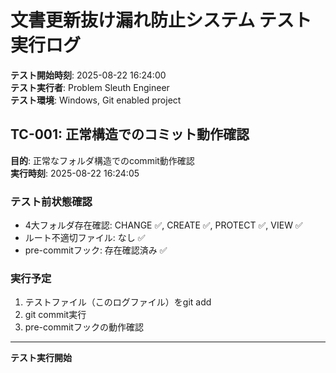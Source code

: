 # 文書更新抜け漏れ防止システム テスト実行ログ

**テスト開始時刻**: 2025-08-22 16:24:00  
**テスト実行者**: Problem Sleuth Engineer  
**テスト環境**: Windows, Git enabled project  

## TC-001: 正常構造でのコミット動作確認

**目的**: 正常なフォルダ構造でのcommit動作確認  
**実行時刻**: 2025-08-22 16:24:05  

### テスト前状態確認
- 4大フォルダ存在確認: CHANGE ✅, CREATE ✅, PROTECT ✅, VIEW ✅
- ルート不適切ファイル: なし ✅
- pre-commitフック: 存在確認済み ✅

### 実行予定
1. テストファイル（このログファイル）をgit add
2. git commit実行
3. pre-commitフックの動作確認

---
**テスト実行開始**